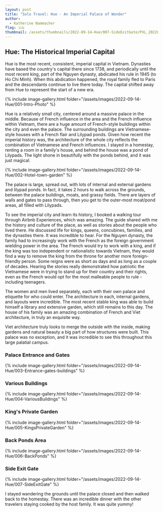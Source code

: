 ```yaml
---
layout: post
title: "Solo Travel: Hue - An Imperial Palace of Wonder"
author:
  - Katherine Nammacher
flag: 🇻🇳
thumbnail: /assets/thumbnails/2022-09-14-Hue/007-SideExitGate/PXL_20220914_105346597.jpg
---
```


## Hue: The Historical Imperial Capital
Hue is the most recent, consistent, imperial capital in Vietnam. Dynasties have based the country's capital there since 1738, and periodically until the most recent king, part of the Nguyen dynasty, abdicated his rule in 1945 (to Ho Chi Minh).  When this abdication happened, the royal family fled to Paris and the descendants continue to live there today. The capital shifted away from Hue to represent the start of a new era.  

{% include image-gallery.html folder="/assets/images/2022-09-14-Hue/001-Intro-Photo" %}


Hue is a relatively small city, centered around a massive palace in the middle. Because of French influence in the area and the French influence within Vietnam, there are a huge amount of French-style buildings within the city and even the palace. The surrounding buildings are Vietnamese-style houses with a French flair and Lilypad ponds. Given how recent the imperial history was, the architecture of the whole city reflects the combination of Vietnamese and French influences. I stayed in a homestay, renting a room in a family's house, and behind the house was a pond of Lilypads. The light shone in beautifully with the ponds behind, and it was just magical. 

{% include image-gallery.html folder="/assets/images/2022-09-14-Hue/002-Hotel-town-garden" %}


The palace is large, spread out, with lots of internal and external gardens and lilypad ponds. In fact, it takes 2 hours to walk across the grounds, between the palace buildings, moats, and grassy fields. There are layers of walls and gates to pass through, then you get to the outer-most moat/pond areas, all filled with Lilypads. 

To see the imperial city and learn its history, I booked a walking tour through Airbnb Experiences, which was amazing. The guide shared with me the history and culture of the place, as well as stories about the people who lived there. He discussed life for kings, queens, concubines, families, and the dynasties there. It was incredible to hear. For the Nguyen dynasty, the family had to increasingly work with the French as the foreign government wielding power in the area. The French would try to work with a king, and if the king was too independent or nationalistic towards Vietnam, they would find a way to remove the king from the throne for another more foreign-friendly person. Some reigns were as short as days and as long as a couple of decades. Hearing the stories really demonstrated how patriotic the Vietnamese were in trying to stand up for their country and their rights, even as the French would opt for the most malleable people to rule - including teenagers. 

The women and men lived separately, each with their own palace and etiquette for who could enter. The architecture in each, internal gardens, and layouts were incredible. The most recent stable king was able to build himself a library and extensive garden, which still remains to this day. The house of his family was an amazing combination of French and Viet architecture, in truly an exquisite way.

Viet architecture truly looks to merge the outside with the inside, making gardens and natural beauty a big part of how structures were built. This palace was no exception, and it was incredible to see this throughout this large palatial campus. 

### Palace Entrance and Gates
{% include image-gallery.html folder="/assets/images/2022-09-14-Hue/003-Entrance-gates-buildings" %}


### Various Buildings
{% include image-gallery.html folder="/assets/images/2022-09-14-Hue/004-VariousBuildings" %}


### King's Private Garden
{% include image-gallery.html folder="/assets/images/2022-09-14-Hue/005-KingsPrivateGarden" %}

### Back Ponds Area

{% include image-gallery.html folder="/assets/images/2022-09-14-Hue/006-BackPonds" %}

### Side Exit Gate
{% include image-gallery.html folder="/assets/images/2022-09-14-Hue/007-SideExitGate" %}


I stayed wandering the grounds until the palace closed and then walked back to the homestay. There was an incredible dinner with the other travelers staying cooked by the host family. It was quite yummy!

